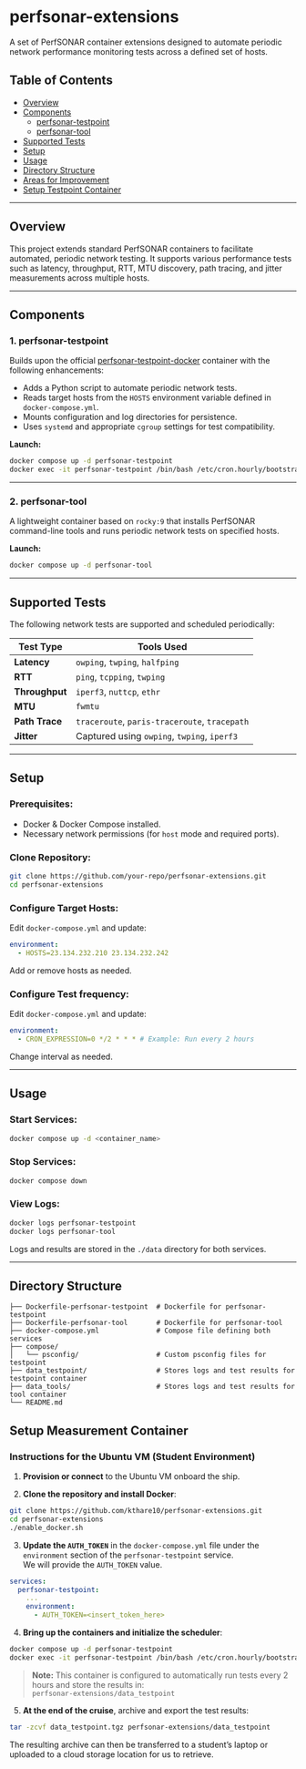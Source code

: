 # perfsonar-extensions

A set of PerfSONAR container extensions designed to automate periodic network performance monitoring tests across a defined set of hosts.

## Table of Contents

- [Overview](#overview)
- [Components](#components)
  - [perfsonar-testpoint](#perfsonar-testpoint)
  - [perfsonar-tool](#perfsonar-tool)
- [Supported Tests](#supported-tests)
- [Setup](#setup)
- [Usage](#usage)
- [Directory Structure](#directory-structure)
- [Areas for Improvement](#areas-for-improvement)
- [Setup Testpoint Container](#setup-testpoint-container)

---

## Overview

This project extends standard PerfSONAR containers to facilitate automated, periodic network testing. It supports various performance tests such as latency, throughput, RTT, MTU discovery, path tracing, and jitter measurements across multiple hosts.

---

## Components

### 1. **perfsonar-testpoint**

Builds upon the official [perfsonar-testpoint-docker](https://github.com/perfsonar/perfsonar-testpoint-docker) container with the following enhancements:

- Adds a Python script to automate periodic network tests.
- Reads target hosts from the `HOSTS` environment variable defined in `docker-compose.yml`.
- Mounts configuration and log directories for persistence.
- Uses `systemd` and appropriate `cgroup` settings for test compatibility.

**Launch:**
```bash
docker compose up -d perfsonar-testpoint
docker exec -it perfsonar-testpoint /bin/bash /etc/cron.hourly/bootstrap_cron.sh
```

---

### 2. **perfsonar-tool**

A lightweight container based on `rocky:9` that installs PerfSONAR command-line tools and runs periodic network tests on specified hosts.

**Launch:**
```bash
docker compose up -d perfsonar-tool
```

---

## Supported Tests

The following network tests are supported and scheduled periodically:

| Test Type      | Tools Used                                                                |
|----------------|-------------------------------------------------------------------------|
| **Latency**    | `owping`, `twping`, `halfping`                                           |
| **RTT**        | `ping`, `tcpping`, `twping`                                              |
| **Throughput** | `iperf3`, `nuttcp`, `ethr`                                               |
| **MTU**        | `fwmtu`                                                                  |
| **Path Trace** | `traceroute`, `paris-traceroute`, `tracepath`                            |
| **Jitter**     | Captured using `owping`, `twping`, `iperf3`                              |

---

## Setup

### Prerequisites:

- Docker & Docker Compose installed.
- Necessary network permissions (for `host` mode and required ports).
  
### Clone Repository:
```bash
git clone https://github.com/your-repo/perfsonar-extensions.git
cd perfsonar-extensions
```

### Configure Target Hosts:

Edit `docker-compose.yml` and update:
```yaml
environment:
  - HOSTS=23.134.232.210 23.134.232.242
```
Add or remove hosts as needed.

### Configure Test frequency:

Edit `docker-compose.yml` and update:
```yaml
environment:
  - CRON_EXPRESSION=0 */2 * * * # Example: Run every 2 hours
```
Change interval as needed.

---

## Usage

### Start Services:

```bash
docker compose up -d <container_name>
```

### Stop Services:

```bash
docker compose down
```

### View Logs:

```bash
docker logs perfsonar-testpoint
docker logs perfsonar-tool
```

Logs and results are stored in the `./data` directory for both services.

---

## Directory Structure

```
├── Dockerfile-perfsonar-testpoint  # Dockerfile for perfsonar-testpoint
├── Dockerfile-perfsonar-tool       # Dockerfile for perfsonar-tool
├── docker-compose.yml              # Compose file defining both services
├── compose/
│   └── psconfig/                   # Custom psconfig files for testpoint
├── data_testpoint/                 # Stores logs and test results for testpoint container
├── data_tools/                     # Stores logs and test results for tool container
└── README.md
```

## Setup Measurement Container

### **Instructions for the Ubuntu VM (Student Environment)**

1. **Provision or connect** to the Ubuntu VM onboard the ship.

2. **Clone the repository and install Docker**:

```bash
git clone https://github.com/kthare10/perfsonar-extensions.git
cd perfsonar-extensions
./enable_docker.sh
```

3. **Update the `AUTH_TOKEN`** in the `docker-compose.yml` file under the `environment` section of the `perfsonar-testpoint` service.  
   We will provide the `AUTH_TOKEN` value.

```yaml
services:
  perfsonar-testpoint:
    ...
    environment:
      - AUTH_TOKEN=<insert_token_here>
```

4. **Bring up the containers and initialize the scheduler**:

```bash
docker compose up -d perfsonar-testpoint
docker exec -it perfsonar-testpoint /bin/bash /etc/cron.hourly/bootstrap_cron.sh
```

> **Note:** This container is configured to automatically run tests every 2 hours and store the results in:  
> `perfsonar-extensions/data_testpoint`

5. **At the end of the cruise**, archive and export the test results:

```bash
tar -zcvf data_testpoint.tgz perfsonar-extensions/data_testpoint
```

The resulting archive can then be transferred to a student’s laptop or uploaded to a cloud storage location for us to retrieve.
